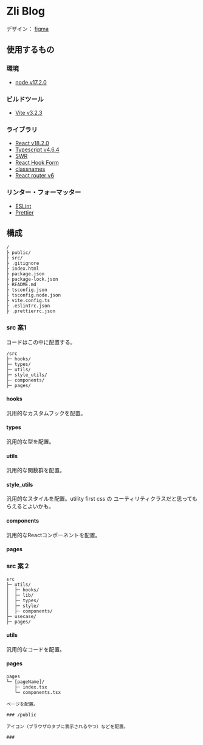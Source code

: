 # Zli Blog

デザイン： [figma](https://www.figma.com/file/BeealdPJxbboY3Uh9k17vg/ZliBlog?node-id=109%3A990&t=cqelnDMyiYIpFclv-1)

## 使用するもの

### 環境

- [node v17.2.0](https://nodejs.org/ja/)

### ビルドツール

- [Vite v3.2.3](https://vitejs.dev/)

### ライブラリ

- [React v18.2.0](https://ja.reactjs.org/)
- [Typescript v4.6.4](https://www.typescriptlang.org/)
- [SWR](https://swr.vercel.app/ja)
- [React Hook Form](https://react-hook-form.com/)
- [classnames](https://github.com/JedWatson/classnames)
- [React router v6](https://reactrouter.com/en/main)

### リンター・フォーマッター

- [ESLint](https://eslint.org/)
- [Prettier](https://prettier.io/)

## 構成

```
/
├ public/
├ src/
├ .gitignore
├ index.html
├ package.json
├ package-lock.json
├ README.md
├ tsconfig.json
├ tsconfig.node.json
├ vite.config.ts
├ .eslintrc.json
├ .prettierrc.json

```

### src 案1

コードはこの中に配置する。

```
/src
├─ hooks/
├─ types/
├─ utils/
├─ style_utils/
├─ components/
├─ pages/
```

#### hooks

汎用的なカスタムフックを配置。

#### types

汎用的な型を配置。

#### utils

汎用的な関数群を配置。

#### style_utils

汎用的なスタイルを配置。utility first css の ユーティリティクラスだと思ってもらえるとよいかも。

#### components

汎用的なReactコンポーネントを配置。

#### pages

### src 案２

```
src
├─ utils/
│  ├─ hooks/
│  ├─ lib/
│  ├─ types/
│  ├─ style/
│  ├─ components/
├─ usecase/
├─ pages/
```

#### utils

汎用的なコードを配置。

#### pages

```
pages
└─ [pageName]/
   ├─ index.tsx
   └─ components.tsx

ページを配置。

### /public

アイコン（ブラウザのタブに表示されるやつ）などを配置。

### 